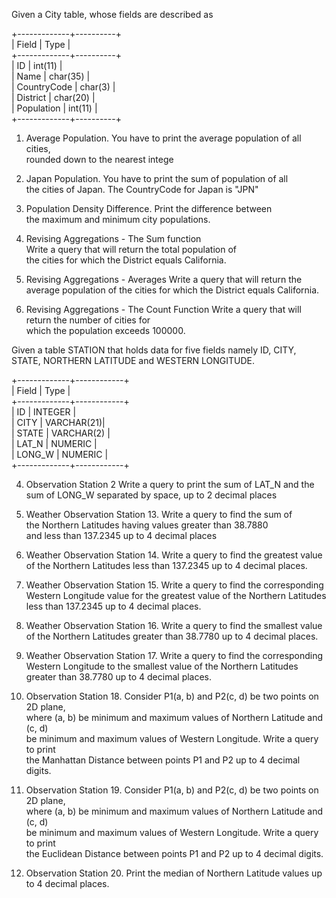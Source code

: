 Given a City table, whose fields are described as  

+-------------+----------+                            
| Field       | Type     |                             
+-------------+----------+                  
| ID          | int(11)  |                       
| Name        | char(35) |                       
| CountryCode | char(3)  |                        
| District    | char(20) |                         
| Population  | int(11)  |                        
+-------------+----------+                           
    

1) Average Population. You have to print the average population of all cities,    
   rounded down to the nearest intege  

2) Japan Population. You have to print the sum of population of all   
   the cities of Japan. The CountryCode for Japan is "JPN"  

3) Population Density Difference. Print the difference between     
   the maximum and minimum city populations.  
  
13) Revising Aggregations - The Sum function  
    Write a query that will return the total population of  
    the cities for which the District equals California.   

14) Revising Aggregations - Averages 
    Write a query that will return the average population of 
    the cities for which the District equals California.

15) Revising Aggregations - The Count Function 
    Write a query that will return the number of cities for  
    which the population exceeds 100000.  
 

Given a table STATION that holds data for five fields namely ID, CITY,   
STATE, NORTHERN LATITUDE and WESTERN LONGITUDE.  

+-------------+------------+               
| Field       |   Type     |                
+-------------+------------+                    
| ID          | INTEGER    |                    
| CITY        | VARCHAR(21)|                     
| STATE       | VARCHAR(2) |                           
| LAT_N       | NUMERIC    |                            
| LONG_W      | NUMERIC    |                            
+-------------+------------+                            

4) Observation Station 2 Write a query to print the sum of LAT_N 
   and the sum of  LONG_W separated by space, up to 2 decimal places 

5) Weather Observation Station 13. Write a query to find the sum of  
   the Northern Latitudes having values greater than 38.7880    
   and less than 137.2345 up to 4 decimal places  

6) Weather Observation Station 14. Write a query to find the greatest value 
   of the Northern Latitudes less than 137.2345 up to 4 decimal places. 

7) Weather Observation Station 15. Write a query to find the corresponding 
   Western Longitude value for the greatest value of the Northern Latitudes 
   less than 137.2345 up to 4 decimal places.  

8) Weather Observation Station 16. Write a query to find the smallest value   
   of the Northern Latitudes greater than 38.7780 up to 4 decimal places.  

9) Weather Observation Station 17. Write a query to find the corresponding 
   Western Longitude to the smallest value of the Northern Latitudes 
   greater than 38.7780 up to 4 decimal places.  

10) Observation Station 18. Consider P1(a, b) and P2(c, d) be two points on 2D plane,   
    where (a, b) be minimum and maximum values of Northern Latitude and (c, d)   
    be minimum and maximum values of Western Longitude. Write a query to print   
    the Manhattan Distance between points P1 and P2 up to 4 decimal digits.  

11) Observation Station 19. Consider P1(a, b) and P2(c, d) be two points on 2D plane,   
    where (a, b) be minimum and maximum values of Northern Latitude and (c, d)   
    be minimum and maximum values of Western Longitude. Write a query to print   
    the Euclidean Distance between points P1 and P2 up to 4 decimal digits.  

12) Observation Station 20. Print the median of Northern Latitude values up to 4 decimal places.  
